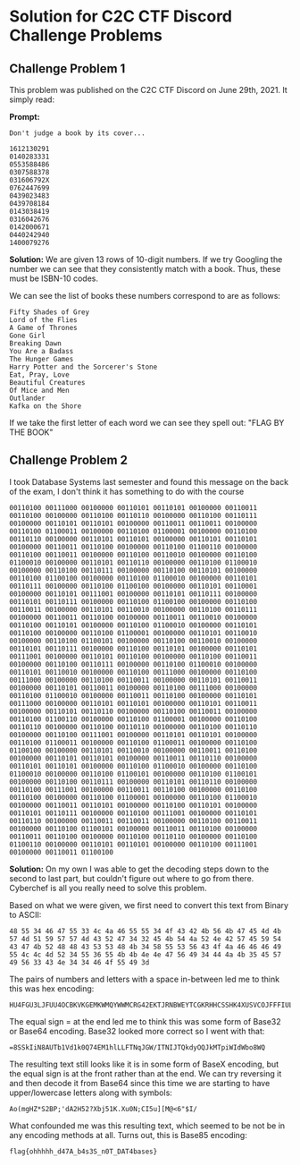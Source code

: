 # Solution for C2C CTF Discord Challenge Problems

## Challenge Problem 1

This problem was published on the C2C CTF Discord on June 29th, 2021. It simply read:

**Prompt:**

~~~~~text
Don't judge a book by its cover...

1612130291
0140283331
0553588486
0307588378
031606792X
0762447699 
0439023483
0439708184
0143038419
0316042676
0142000671
0440242940
1400079276
~~~~~

**Solution:**
We are given 13 rows of 10-digit numbers. If we try Googling the number we can see that they consistently match with a book. Thus, these must be ISBN-10 codes.

We can see the list of books these numbers correspond to are as follows:

~~~~~text
Fifty Shades of Grey
Lord of the Flies
A Game of Thrones
Gone Girl
Breaking Dawn
You Are a Badass
The Hunger Games
Harry Potter and the Sorcerer's Stone
Eat, Pray, Love
Beautiful Creatures
Of Mice and Men
Outlander
Kafka on the Shore
~~~~~

If we take the first letter of each word we can see they spell out: "FLAG BY THE BOOK"

## Challenge Problem 2

I took Database Systems last semester and found this message on the back of the exam, I don't think it has something to do with the course

~~~~~text
00110100 00111000 00100000 00110101 00110101 00100000 00110011 00110100 00100000 00110100 00110110 00100000 00110100 00110111 00100000 00110101 00110101 00100000 00110011 00110011 00100000 00110100 01100011 00100000 00110100 01100001 00100000 00110100 00110110 00100000 00110101 00110101 00100000 00110101 00110101 00100000 00110011 00110100 00100000 00110100 01100110 00100000 00110100 00110011 00100000 00110100 00110010 00100000 00110100 01100010 00100000 00110101 00110110 00100000 00110100 01100010 00100000 00110100 00110111 00100000 00110100 00110101 00100000 00110100 01100100 00100000 00110100 01100010 00100000 00110101 00110111 00100000 00110100 01100100 00100000 00110101 00110001 00100000 00110101 00111001 00100000 00110101 00110111 00100000 00110101 00110111 00100000 00110100 01100100 00100000 00110100 00110011 00100000 00110101 00110010 00100000 00110100 00110111 00100000 00110011 00110100 00100000 00110011 00110010 00100000 00110100 00110101 00100000 00110100 01100010 00100000 00110101 00110100 00100000 00110100 01100001 00100000 00110101 00110010 00100000 00110100 01100101 00100000 00110100 00110010 00100000 00110101 00110111 00100000 00110100 00110101 00100000 00110101 00111001 00100000 00110101 00110100 00100000 00110100 00110011 00100000 00110100 00110111 00100000 00110100 01100010 00100000 00110101 00110010 00100000 00110100 00111000 00100000 00110100 00111000 00100000 00110100 00110011 00100000 00110101 00110011 00100000 00110101 00110011 00100000 00110100 00111000 00100000 00110100 01100010 00100000 00110011 00110100 00100000 00110101 00111000 00100000 00110101 00110101 00100000 00110101 00110011 00100000 00110101 00110110 00100000 00110100 00110011 00100000 00110100 01100110 00100000 00110100 01100001 00100000 00110100 00110110 00100000 00110100 00110110 00100000 00110100 00110110 00100000 00110100 00111001 00100000 00110101 00110101 00100000 00110100 01100011 00100000 00110100 01100011 00100000 00110100 01100100 00100000 00110101 00110010 00100000 00110011 00110100 00100000 00110101 00110101 00100000 00110011 00110110 00100000 00110101 00110101 00100000 00110100 01100010 00100000 00110100 01100010 00100000 00110100 01100101 00100000 00110100 01100101 00100000 00110100 00110111 00100000 00110101 00110110 00100000 00110100 00111001 00100000 00110011 00110100 00100000 00110100 00110100 00100000 00110100 01100001 00100000 00110100 01100010 00100000 00110011 00110101 00100000 00110100 00110101 00100000 00110101 00110111 00100000 00110100 00111001 00100000 00110101 00110110 00100000 00110011 00110011 00100000 00110100 00110011 00100000 00110100 01100101 00100000 00110011 00110100 00100000 00110011 00110100 00100000 00110100 00110110 00100000 00110100 01100110 00100000 00110101 00110101 00100000 00110100 00111001 00100000 00110011 01100100
~~~~~

**Solution:**
On my own I was able to get the decoding steps down to the second to last part, but couldn't figure out where to go from there. Cyberchef is all you really need to solve this problem.

Based on what we were given, we first need to convert this text from Binary to ASCII:

~~~~~text
48 55 34 46 47 55 33 4c 4a 46 55 55 34 4f 43 42 4b 56 4b 47 45 4d 4b 57 4d 51 59 57 57 4d 43 52 47 34 32 45 4b 54 4a 52 4e 42 57 45 59 54 43 47 4b 52 48 48 43 53 53 48 4b 34 58 55 53 56 43 4f 4a 46 46 46 49 55 4c 4c 4d 52 34 55 36 55 4b 4b 4e 4e 47 56 49 34 44 4a 4b 35 45 57 49 56 33 43 4e 34 34 46 4f 55 49 3d
~~~~~

The pairs of numbers and letters with a space in-between led me to think this was hex encoding:

~~~~~text
HU4FGU3LJFUU4OCBKVKGEMKWMQYWWMCRG42EKTJRNBWEYTCGKRHHCSSHK4XUSVCOJFFFIULLMR4U6UKKNNGVI4DJK5EWIV3CN44FOUI=
~~~~~

The equal sign = at the end led me to think this was some form of Base32 or Base64 encoding. Base32 looked more correct so I went with that:

~~~~~text
=8SSkIiN8AUTb1Vd1k0Q74EM1hlLLFTNqJGW/ITNIJTQkdyOQJkMTpiWIdWbo8WQ
~~~~~

The resulting text still looks like it is in some form of BaseX encoding, but the equal sign is at the front rather than at the end. We can try reversing it and then decode it from Base64 since this time we are starting to have upper/lowercase letters along with symbols:

~~~~~text
Ao(mgHZ*S2BP;'dA2H52?Xbj51K.Xu0N;CI5u][M@<6"$I/
~~~~~

What confounded me was this resulting text, which seemed to be not be in any encoding methods at all. Turns out, this is Base85 encoding:

~~~~~text
flag{ohhhhh_d47A_b4s3S_n0T_DAT4bases}
~~~~~